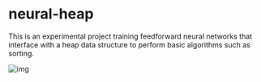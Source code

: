 # neural-heap
This is an experimental project training feedforward neural networks that interface with a heap data structure to perform basic algorithms such as sorting.

![img](https://preview.ibb.co/nvTh6x/Neural_Heap_Diagram_Page_1.png)
